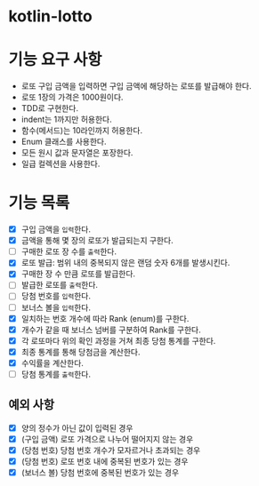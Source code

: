 # kotlin-lotto

# 기능 요구 사항
- 로또 구입 금액을 입력하면 구입 금액에 해당하는 로또를 발급해야 한다.
- 로또 1장의 가격은 1000원이다.
- TDD로 구현한다.
- indent는 1까지만 허용한다.
- 함수(메서드)는 10라인까지 허용한다.
- Enum 클래스를 사용한다.
- 모든 원시 값과 문자열은 포장한다.
- 일급 컬렉션을 사용한다.

# 기능 목록
- [x] 구입 금액을 `입력`한다.
- [x] 금액을 통해 몇 장의 로또가 발급되는지 구한다.
- [ ] 구매한 로또 장 수를 `출력`한다.
- [x] 로또 발급: 범위 내의 중복되지 않은 랜덤 숫자 6개를 발생시킨다.
- [x] 구매한 장 수 만큼 로또를 발급한다.
- [ ] 발급한 로또를 `출력`한다.
- [ ] 당첨 번호를 `입력`한다.
- [ ] 보너스 볼을 `입력`한다.
- [x] 일치하는 번호 개수에 따라 Rank (enum)를 구한다.
- [x] 개수가 같을 때 보너스 넘버를 구분하여 Rank를 구한다.
- [x] 각 로또마다 위의 확인 과정을 거쳐 최종 당첨 통계를 구한다.
- [x] 최종 통계를 통해 당첨금을 계산한다.
- [x] 수익률을 계산한다.
- [ ] 당첨 통계를 `출력`한다.

## 예외 사항
- [x] 양의 정수가 아닌 값이 입력된 경우
- [x] (구입 금액) 로또 가격으로 나누어 떨어지지 않는 경우
- [x] (당첨 번호) 당첨 번호 개수가 모자르거나 초과되는 경우
- [x] (당첨 번호) 로또 번호 내에 중복된 번호가 있는 경우
- [x] (보너스 볼) 당첨 번호에 중복된 번호가 있는 경우
